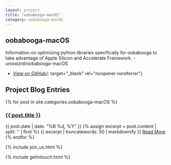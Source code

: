 ```yaml
---
layout: project
title: "oobabooga-macOS"
category: oobabooga-macOS
---
```


## oobabooga-macOS

Information on optimizing python libraries specifically for oobabooga to take advantage of Apple Silicon and Accelerate Framework. - unixwzrd/oobabooga-macOS

<!-- Placeholder for additional user supplied information >
## This is some optional additional information on oobabooga-macOS

Some additional information as a placeholder for additional project information we can edit to appear on the page as well, in front of the blog entries.
<!-- Placeholder for additional user supplied information -->

* [View on GitHub](https://github.com/unixwzrd/oobabooga-macOS){: target="_blank" rel="noopener noreferrer"}

## Project Blog Entries

{% for post in site.categories.oobabooga-macOS %}
<article class="post">
    <h3><a href="{{ post.url | relative_url }}">{{ post.title }}</a></h3>
    <span class="post-date">{{ post.date | date: "%B %d, %Y" }}</span>
    {% assign excerpt = post.content | split: '<!--more-->' | first %}
    {{ excerpt | truncatewords: 50 | markdownify }}
    <a href="{{ post.url | relative_url }}" class="btn">Read More</a>
</article>
{% endfor %}

{% include join_us.html %}

{% include getintouch.html %}
